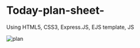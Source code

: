 # Today-plan-sheet-
Using HTML5, CSS3, Express.JS, EJS template, JS

![plan](https://user-images.githubusercontent.com/59499857/91636046-399f9e00-ea1b-11ea-9277-4e48c6b6096f.png)
